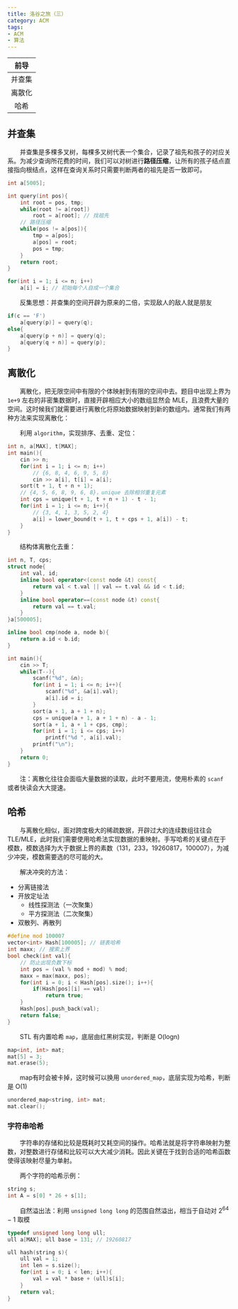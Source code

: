 ```yaml
---
title: 洛谷之旅（三）
category: ACM
tags:
- ACM
- 算法
---
```


|前导
|:-:
|并查集
|离散化
|哈希

## 并查集
&emsp;&emsp;并查集是多棵多叉树，每棵多叉树代表一个集合，记录了祖先和孩子的对应关系。为减少查询所花费的时间，我们可以对树进行**路径压缩**，让所有的孩子结点直接指向根结点，这样在查询关系时只需要判断两者的祖先是否一致即可。
```c++
int a[5005];

int query(int pos){
    int root = pos, tmp;
    while(root != a[root])
        root = a[root]; // 找祖先
    // 路径压缩
    while(pos != a[pos]){
        tmp = a[pos];
        a[pos] = root;
        pos = tmp;
    }
    return root;
}

for(int i = 1; i <= n; i++)
    a[i] = i; // 初始每个人自成一个集合
```

&emsp;&emsp;反集思想：并查集的空间开辟为原来的二倍，实现敌人的敌人就是朋友
```c++
if(c == 'F')
    a[query(p)] = query(q);
else{
    a[query(p + n)] = query(q);
    a[query(q + n)] = query(p);
}
```

## 离散化
&emsp;&emsp;离散化，把无限空间中有限的个体映射到有限的空间中去。题目中出现上界为 `1e+9` 左右的非密集数据时，直接开辟相应大小的数组显然会 MLE，且浪费大量的空间。这时候我们就需要进行离散化将原始数据映射到新的数组内。通常我们有两种方法来实现离散化：

&emsp;&emsp;利用 `algorithm`，实现排序、去重、定位：
```c++
int n, a[MAX], t[MAX];
int main(){
    cin >> n;
    for(int i = 1; i <= n; i++)
        // {6, 8, 4, 6, 9, 5, 8}
        cin >> a[i], t[i] = a[i];
    sort(t + 1, t + n + 1);
    // {4, 5, 6, 8, 9, 6, 8}，unique 去除相邻重复元素
    int cps = unique(t + 1, t + n + 1) - t - 1;
    for(int i = 1; i <= n; i++){
        // {3, 4, 1, 3, 5, 2, 4}
        a[i] = lower_bound(t + 1, t + cps + 1, a[i]) - t;
    }
}
```

&emsp;&emsp;结构体离散化去重：
```c++
int n, T, cps;
struct node{
    int val, id;
    inline bool operator<(const node &t) const{
        return val < t.val || val == t.val && id < t.id;
    }
    inline bool operator==(const node &t) const{
        return val == t.val;
    }
}a[500005];

inline bool cmp(node a, node b){
    return a.id < b.id;
}

int main(){
    cin >> T;
    while(T--){
        scanf("%d", &n);
        for(int i = 1; i <= n; i++){
            scanf("%d", &a[i].val);
            a[i].id = i;
        }
        sort(a + 1, a + 1 + n);
        cps = unique(a + 1, a + 1 + n) - a - 1;
        sort(a + 1, a + 1 + cps, cmp);
        for(int i = 1; i <= cps; i++)
            printf("%d ", a[i].val);
        printf("\n");
    }
    return 0;
}
```

&emsp;&emsp;注：离散化往往会面临大量数据的读取，此时不要用流，使用朴素的 `scanf` 或者快读会大大提速。

## 哈希
&emsp;&emsp;与离散化相似，面对跨度极大的稀疏数据，开辟过大的连续数组往往会 TLE/MLE，此时我们需要使用哈希法实现数据的重映射。手写哈希的关键点在于模数，模数选择为大于数据上界的素数（131，233，19260817，100007），为减少冲突，模数需要选的尽可能的大。

&emsp;&emsp;解决冲突的方法：
* 分离链接法
* 开放定址法
  * 线性探测法（一次聚集）
  * 平方探测法（二次聚集）
* 双散列、再散列

```c++
#define mod 100007
vector<int> Hash[100005]; // 链表哈希
int maxx; // 搜索上界
bool check(int val){
    // 防止出现负数下标
    int pos = (val % mod + mod) % mod;
    maxx = max(maxx, pos);
    for(int i = 0; i < Hash[pos].size(); i++){
        if(Hash[pos][i] == val)
            return true;
    }
    Hash[pos].push_back(val);
    return false;
}
```

&emsp;&emsp;STL 有内置哈希 `map`，底层由红黑树实现，判断是 O(logn)
```c++
map<int, int> mat;
mat[5] = 3;
mat.erase(5);
```

&emsp;&emsp;map有时会被卡掉，这时候可以换用 `unordered_map`，底层实现为哈希，判断是 O(1)
```c++
unordered_map<string, int> mat;
mat.clear();
```

### 字符串哈希
&emsp;&emsp;字符串的存储和比较是既耗时又耗空间的操作。哈希法就是将字符串映射为整数，对整数进行存储和比较可以大大减少消耗。因此关键在于找到合适的哈希函数使得该映射尽量为单射。

&emsp;&emsp;两个字符的哈希示例：
```c++
string s;
int A = s[0] * 26 + s[1];
```

&emsp;&emsp;自然溢出法：利用 `unsigned long long` 的范围自然溢出，相当于自动对 $2^{64}-1$ 取模

```c++
typedef unsigned long long ull;
ull a[MAX]; ull base = 131; // 19260817

ull hash(string s){
    ull val = 1;
    int len = s.size();
    for(int i = 0; i < len; i++){
        val = val * base + (ull)s[i];
    }
    return val;
}
```